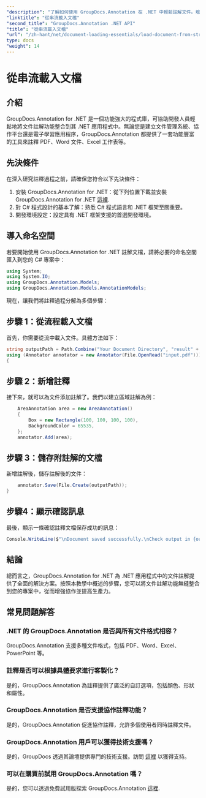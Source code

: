 ```yaml
---
"description": "了解如何使用 GroupDocs.Annotation 在 .NET 中輕鬆註解文件。增強協作，提高工作效率。"
"linktitle": "從串流載入文檔"
"second_title": "GroupDocs.Annotation .NET API"
"title": "從串流載入文檔"
"url": "/zh-hant/net/document-loading-essentials/load-document-from-stream/"
type: docs
"weight": 14
---
```


# 從串流載入文檔

## 介紹
GroupDocs.Annotation for .NET 是一個功能強大的程式庫，可協助開發人員輕鬆地將文件註解功能整合到其 .NET 應用程式中。無論您是建立文件管理系統、協作平台還是電子學習應用程序，GroupDocs.Annotation 都提供了一套功能豐富的工具來註釋 PDF、Word 文件、Excel 工作表等。
## 先決條件
在深入研究註釋過程之前，請確保您符合以下先決條件：
1. 安裝 GroupDocs.Annotation for .NET：從下列位置下載並安裝 GroupDocs.Annotation for .NET [這裡](https://releases。groupdocs.com/annotation/net/).
2. 對 C# 程式設計的基本了解：熟悉 C# 程式語言和 .NET 框架至關重要。
3. 開發環境設定：設定具有 .NET 框架支援的首選開發環境。

## 導入命名空間
若要開始使用 GroupDocs.Annotation for .NET 註解文檔，請將必要的命名空間匯入到您的 C# 專案中：
```csharp
using System;
using System.IO;
using GroupDocs.Annotation.Models;
using GroupDocs.Annotation.Models.AnnotationModels;
```

現在，讓我們將註釋過程分解為多個步驟：
## 步驟 1：從流程載入文檔
首先，你需要從流中載入文件。具體方法如下：
```csharp
string outputPath = Path.Combine("Your Document Directory", "result" + Path.GetExtension("input.pdf"));
using (Annotator annotator = new Annotator(File.OpenRead("input.pdf")))
{
```
## 步驟 2：新增註釋
接下來，就可以為文件添加註解了。我們以建立區域註解為例：
```csharp
	AreaAnnotation area = new AreaAnnotation()
	{
		Box = new Rectangle(100, 100, 100, 100),
		BackgroundColor = 65535,
	};
	annotator.Add(area);
```
## 步驟 3：儲存附註解的文檔
新增註解後，儲存註解後的文件：
```csharp
	annotator.Save(File.Create(outputPath));
}
```
## 步驟4：顯示確認訊息
最後，顯示一條確認註釋文檔保存成功的訊息：
```csharp
Console.WriteLine($"\nDocument saved successfully.\nCheck output in {outputPath}.");
```

## 結論
總而言之，GroupDocs.Annotation for .NET 為 .NET 應用程式中的文件註解提供了全面的解決方案。按照本教學中概述的步驟，您可以將文件註解功能無縫整合到您的專案中，從而增強協作並提高生產力。
## 常見問題解答
### .NET 的 GroupDocs.Annotation 是否與所有文件格式相容？
GroupDocs.Annotation 支援多種文件格式，包括 PDF、Word、Excel、PowerPoint 等。
### 註釋是否可以根據具體要求進行客製化？
是的，GroupDocs.Annotation 為註釋提供了廣泛的自訂選項，包括顏色、形狀和屬性。
### GroupDocs.Annotation 是否支援協作註釋功能？
是的，GroupDocs.Annotation 促進協作註釋，允許多個使用者同時註釋文件。
### GroupDocs.Annotation 用戶可以獲得技術支援嗎？
是的，GroupDocs 透過其論壇提供專門的技術支援。訪問 [這裡](https://forum.groupdocs.com/c/annotation/10) 以獲得支持。
### 可以在購買前試用 GroupDocs.Annotation 嗎？
是的，您可以透過免費試用版探索 GroupDocs.Annotation [這裡](https://releases。groupdocs.com/).